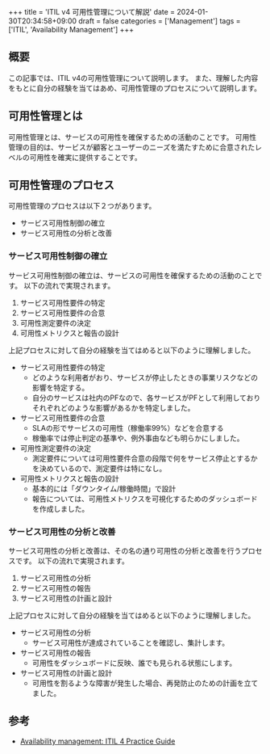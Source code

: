 +++
title = 'ITIL v4 可用性管理について解説'
date = 2024-01-30T20:34:58+09:00
draft = false
categories = ['Management']
tags = ['ITIL', 'Availability Management']
+++

## 概要
この記事では、ITIL v4の可用性管理について説明します。
また、理解した内容をもとに自分の経験を当てはあめ、可用性管理のプロセスについて説明します。

## 可用性管理とは
可用性管理とは、サービスの可用性を確保するための活動のことです。
可用性管理の目的は、サービスが顧客とユーザーのニーズを満たすために合意されたレベルの可用性を確実に提供することです。

## 可用性管理のプロセス

可用性管理のプロセスは以下２つがあります。

* サービス可用性制御の確立
* サービス可用性の分析と改善

### サービス可用性制御の確立
サービス可用性制御の確立は、サービスの可用性を確保するための活動のことです。
以下の流れで実現されます。

1. サービス可用性要件の特定
2. サービス可用性要件の合意
3. 可用性測定要件の決定
4. 可用性メトリクスと報告の設計

上記プロセスに対して自分の経験を当てはめると以下のように理解しました。

* サービス可用性要件の特定
  * どのような利用者がおり、サービスが停止したときの事業リスクなどの影響を特定する。
  * 自分のサービスは社内のPFなので、各サービスがPFとして利用しておりそれぞれどのような影響があるかを特定しました。
* サービス可用性要件の合意
  * SLAの形でサービスの可用性（稼働率99%）などを合意する
  * 稼働率では停止判定の基準や、例外事由なども明らかにしました。
* 可用性測定要件の決定
  * 測定要件については可用性要件合意の段階で何をサービス停止とするかを決めているので、測定要件は特になし。
* 可用性メトリクスと報告の設計
  * 基本的には「ダウンタイム/稼働時間」で設計
  * 報告については、可用性メトリクスを可視化するためのダッシュボードを作成しました。

### サービス可用性の分析と改善
サービス可用性の分析と改善は、その名の通り可用性の分析と改善を行うプロセスです。
以下の流れで実現されます。

1. サービス可用性の分析
2. サービス可用性の報告
3. サービス可用性の計画と設計

上記プロセスに対して自分の経験を当てはめると以下のように理解しました。

* サービス可用性の分析
  * サービス可用性が達成されていることを確認し、集計します。
* サービス可用性の報告
  * 可用性をダッシュボードに反映、誰でも見られる状態にします。
* サービス可用性の計画と設計
  * 可用性を割るような障害が発生した場合、再発防止のための計画を立てました。


## 参考
* [Availability management: ITIL 4 Practice Guide](https://www.axelos.com/resource-hub/practice/availability-management-itil-4-practice-guide)